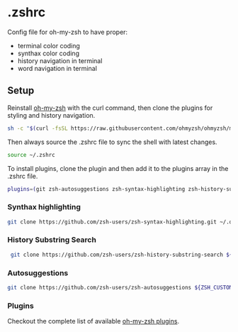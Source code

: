# .zshrc
Config file for oh-my-zsh to have proper:
- terminal color coding
- synthax color coding
- history navigation in terminal
- word navigation in terminal

## Setup

Reinstall [oh-my-zsh](https://ohmyz.sh/) with the curl command, then clone the plugins for styling and history navigation.

```bash
sh -c "$(curl -fsSL https://raw.githubusercontent.com/ohmyzsh/ohmyzsh/master/tools/install.sh)" 
```

Then always source the .zshrc file to sync the shell with latest changes.

```bash
source ~/.zshrc
```

To install plugins, clone the plugin and then add it to the plugins array in the .zshrc file.

```bash
plugins=(git zsh-autosuggestions zsh-syntax-highlighting zsh-history-substring-search [new-plugin...])
```

### Synthax highlighting

```bash
git clone https://github.com/zsh-users/zsh-syntax-highlighting.git ~/.oh-my-zsh/custom/plugins/zsh-syntax-highlighting
```

### History Substring Search

```bash
 git clone https://github.com/zsh-users/zsh-history-substring-search ${ZSH_CUSTOM:-~/.oh-my-zsh/custom}/plugins/zsh-history-substring-search
```

### Autosuggestions

```bash
git clone https://github.com/zsh-users/zsh-autosuggestions ${ZSH_CUSTOM:-~/.oh-my-zsh/custom}/plugins/zsh-autosuggestions
```

### Plugins

Checkout the complete list of available [oh-my-zsh plugins](https://github.com/ohmyzsh/ohmyzsh/wiki/plugins).
